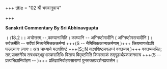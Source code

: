 +++
title = "02 श्री भगवानुवाच"

+++




**Sanskrit Commentary By Sri Abhinavgupta**

।।18.2।। अत्रोत्तरम् --,काम्यानामिति। काम्यानि -- अग्निष्टोमादीनि (
अग्निष्टोमसत्रादीनि )। सर्वकर्मेति -- सर्वेषां नित्यनैमित्तककर्मणां +++(S
-- नैमित्तिककाम्यकर्मणाम् )+++ क्रियमाणत्वेऽपि फलत्यागः त्यागः। अत्र
चाध्याये यदवशिष्टं +++(S;;N यदवशिष्टमवलग्नं वक्तव्यम् )+++ वक्तव्यमस्ति; तत्
प्राक्तनैरेव तत्रभवद्भट्टभास्करादिभिः वितत्य विमृष्टमिति किमस्माकं
तद्गूढार्थप्रकाशनमात्र +++(S -- प्रत्यभिज्ञानिर्वाहण -- )+++
प्रतिज्ञानिर्वाहणसाराणां पुनरुक्तप्रदर्शनप्रयासेन।


